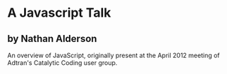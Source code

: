 # A Javascript Talk
## by Nathan Alderson
An overview of JavaScript, originally present at the April 2012 meeting of Adtran's Catalytic Coding user group.

